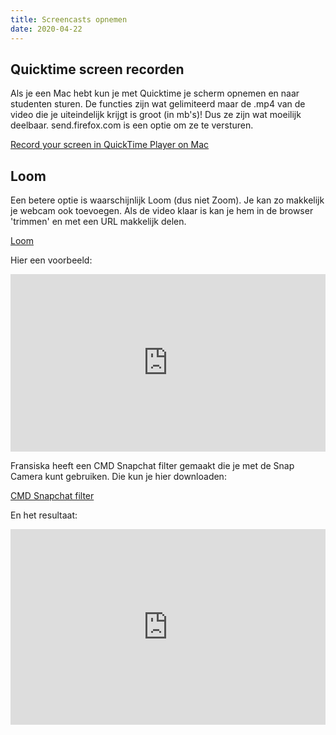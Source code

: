 ```yaml
---
title: Screencasts opnemen
date: 2020-04-22
---
```


## Quicktime screen recorden

Als je een Mac hebt kun je met Quicktime je scherm opnemen en naar studenten sturen. De functies zijn wat gelimiteerd maar de .mp4 van de video die je uiteindelijk krijgt is groot (in mb's)! Dus ze zijn wat moeilijk deelbaar. send.firefox.com is een optie om ze te versturen.

[Record your screen in QuickTime Player on Mac](https://support.apple.com/guide/quicktime-player/record-your-screen-qtp97b08e666/mac)

## Loom

Een betere optie is waarschijnlijk Loom (dus niet Zoom). Je kan zo makkelijk je webcam ook toevoegen. Als de video klaar is kan je hem in de browser 'trimmen' en met een URL makkelijk delen.

[Loom](https://www.loom.com/)

Hier een voorbeeld:

<div style="position: relative; padding-bottom: 56.25%; height: 0;"><iframe src="https://www.loom.com/embed/35c1f9ffd8c64e01b6b1b150f1809473" frameborder="0" webkitallowfullscreen mozallowfullscreen allowfullscreen style="position: absolute; top: 0; left: 0; width: 100%; height: 100%;"></iframe></div>

Fransiska heeft een CMD Snapchat filter gemaakt die je met de Snap Camera kunt gebruiken. Die kun je hier downloaden:

[CMD Snapchat filter](https://www.snapchat.com/unlock/?type=SNAPCODE&uuid=d3ceebf029dd41b3b47beea1b48f163d&metadata=01)

En het resultaat:

<div style="position: relative; padding-bottom: 62.06896551724138%; height: 0;"><iframe src="https://www.loom.com/embed/72b162c2595a40e0ba46271ce378fb8f" frameborder="0" webkitallowfullscreen mozallowfullscreen allowfullscreen style="position: absolute; top: 0; left: 0; width: 100%; height: 100%;"></iframe></div>
